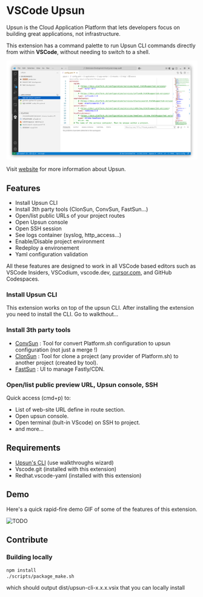 # VSCode Upsun

Upsun is the Cloud Application Platform that lets developers focus on building great applications, not infrastructure.

This extension has a command palette to run Upsun CLI commands directly from within **VSCode**, without needing to switch to a shell.

![Preview Extension](resources/images/preview-light.png)

Visit [website](https://upsun.com/) for more information about Upsun.

## Features

- Install Upsun CLI
- Install 3th party tools (ClonSun, ConvSun, FastSun...)
- Open/list public URLs of your project routes
- Open Upsun console
- Open SSH session
- See logs container (syslog, http_access...)
- Enable/Disable project environment
- Redeploy a environement
- Yaml configuration validation

All these features are designed to work in all VSCode based editors such as VSCode Insiders, VSCodium, vscode.dev, [cursor.com](https://www.cursor.com/how-to-install-extensions), and GitHub Codespaces.

### Install Upsun CLI

This extension works on top of the upsun CLI. After installing the extension you need to install the CLI. Go to walkthout...

### Install 3th party tools

- [ConvSun](https://github.com/upsun/convsun) : Tool for convert Platform.sh configuration to upsun configuration (not just a merge !)
- [ClonSun](https://github.com/upsun/clonsun) : Tool for clone a project (any provider of Platform.sh) to another project (created by tool).
- [FastSun](https://github.com/upsun/fastsun) : UI to manage Fastly/CDN.

### Open/list public preview URL, Upsun console, SSH

Quick access (cmd+p) to:
- List of web-site URL define in route section.
- Open upsun console.
- Open terminal (bult-in VScode) on SSH to project.
- and more...

## Requirements

- [Upsun's CLI](https://docs.upsun.com/development/cli.html#1-install) (use walkthroughs wizard)
- Vscode.git (installed with this extension)
- Redhat.vscode-yaml (installed with this extension)

## Demo

Here's a quick rapid-fire demo GIF of some of the features of this extension.

![TODO]()

## Contribute

### Building locally

```
npm install
./scripts/package_make.sh
```

which should output dist/upsun-cli-x.x.x.vsix that you can locally install
